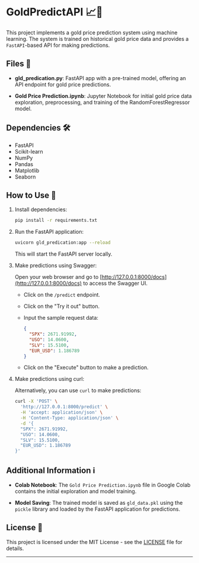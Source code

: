 # GoldPredictAPI 📈🤖

This project implements a gold price prediction system using machine learning. The system is trained on historical gold price data and provides a `FastAPI`-based API for making predictions.

## Files 📂

- **gld_predication.py**: FastAPI app with a pre-trained model, offering an API endpoint for gold price predictions.

- **Gold Price Prediction.ipynb**: Jupyter Notebook for initial gold price data exploration, preprocessing, and training of the RandomForestRegressor model.

## Dependencies 🛠️

- FastAPI
- Scikit-learn
- NumPy
- Pandas
- Matplotlib
- Seaborn

## How to Use 🚀

1. Install dependencies:

    ```bash
    pip install -r requirements.txt
    ```

2. Run the FastAPI application:

    ```bash
    uvicorn gld_predication:app --reload
    ```

    This will start the FastAPI server locally.

3. Make predictions using Swagger:

    Open your web browser and go to [http://127.0.0.1:8000/docs](http://127.0.0.1:8000/docs) to access the Swagger UI.

    - Click on the `/predict` endpoint.
    - Click on the "Try it out" button.
    - Input the sample request data:

        ```json
        {
          "SPX": 2671.91992,
          "USO": 14.0600,
          "SLV": 15.5100,
          "EUR_USD": 1.186789
        }
        ```

    - Click on the "Execute" button to make a prediction.

4. Make predictions using curl:

    Alternatively, you can use `curl` to make predictions:

    ```bash
    curl -X 'POST' \
      'http://127.0.0.1:8000/predict' \
      -H 'accept: application/json' \
      -H 'Content-Type: application/json' \
      -d '{
      "SPX": 2671.91992,
      "USO": 14.0600,
      "SLV": 15.5100,
      "EUR_USD": 1.186789
    }'
    ```

## Additional Information ℹ️

- **Colab Notebook**: The `Gold Price Prediction.ipynb` file in Google Colab contains the initial exploration and model training.

- **Model Saving**: The trained model is saved as `gld_data.pkl` using the `pickle` library and loaded by the FastAPI application for predictions.

## License 📄

This project is licensed under the MIT License - see the [LICENSE](LICENSE) file for details.

---